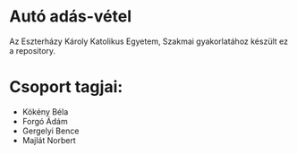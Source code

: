 <h1>Autó adás-vétel</h1>

Az Eszterházy Károly Katolikus Egyetem, Szakmai gyakorlatához készült ez a repository.

<h1>Csoport tagjai:</h1>
 
</head>
<body>
<ul>
    <li>Kökény Béla</li>
    <li>Forgó Ádám</li>
    <li>Gergelyi Bence</li>
    <li>Majlát Norbert</li>
</ul>
</body>
</html>

